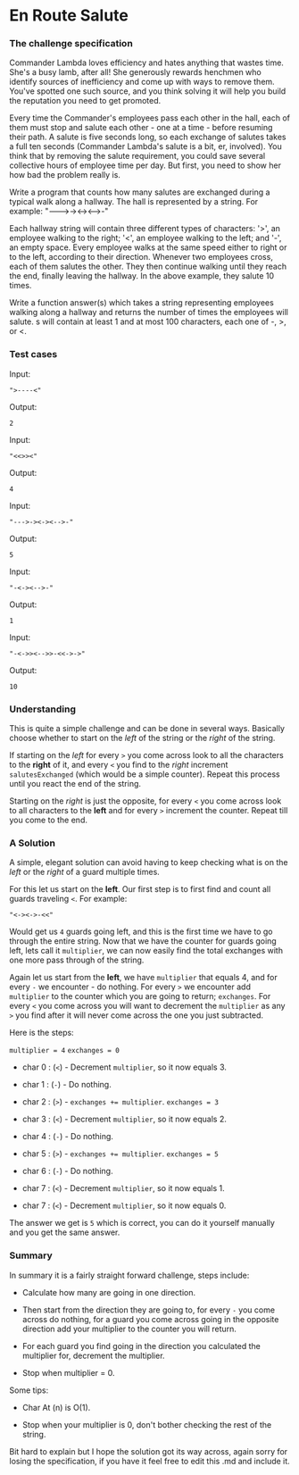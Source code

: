 # En Route Salute

### The challenge specification
Commander Lambda loves efficiency and hates anything that wastes time. She's a busy lamb, after all! She generously rewards henchmen who identify sources of inefficiency and come up with ways to remove them. You've spotted one such source, and you think solving it will help you build the reputation you need to get promoted.

Every time the Commander's employees pass each other in the hall, each of them must stop and salute each other - one at a time - before resuming their path. A salute is five seconds long, so each exchange of salutes takes a full ten seconds (Commander Lambda's salute is a bit, er, involved). You think that by removing the salute requirement, you could save several collective hours of employee time per day. But first, you need to show her how bad the problem really is.

Write a program that counts how many salutes are exchanged during a typical walk along a hallway. The hall is represented by a string. For example:
"--->-><-><-->-"

Each hallway string will contain three different types of characters: '>', an employee walking to the right; '<', an employee walking to the left; and '-', an empty space. Every employee walks at the same speed either to right or to the left, according to their direction. Whenever two employees cross, each of them salutes the other. They then continue walking until they reach the end, finally leaving the hallway. In the above example, they salute 10 times.

Write a function answer(s) which takes a string representing employees walking along a hallway and returns the number of times the employees will salute. s will contain at least 1 and at most 100 characters, each one of -, >, or <.

### Test cases

Input:

`">----<"`

Output:

`2`

Input:

`"<<>><"`

Output:

`4`

Input:

`"--->-><-><-->-"`

Output:

`5`

Input:

`"-<-><-->-"`

Output:

`1`

Input:

`"-<->><-->>-<<->->"`

Output:

`10`

### Understanding
This is quite a simple challenge and can be done in several ways. Basically choose whether to start on the _left_ of the string or the _right_ of the string.

If starting on the _left_ for every `>` you come across look to all the characters to the __right__ of it, and every `<` you find to the _right_ increment `salutesExchanged` (which would be a simple counter). Repeat this process until you react the end of the string.

Starting on the _right_ is just the opposite, for every `<` you come across look to all characters to the __left__ and for every `>` increment the counter. Repeat till you come to the end.

### A Solution
A simple, elegant solution can avoid having to keep checking what is on the _left_ or the _right_ of a guard multiple times.

For this let us start on the __left__. Our first step is to first find and count all guards traveling `<`. For example:

`"<-><->-<<"`

Would get us `4` guards going left, and this is the first time we have to go through the entire string. Now that we have the counter for guards going left, lets call it `multiplier`, we can now easily find the total exchanges with one more pass through of the string.

Again let us start from the __left__, we have `multiplier` that equals 4, and for every `-` we encounter - do nothing. For every `>` we encounter add `multiplier` to the counter which you are going to return; `exchanges`. For every `<` you come across you will want to decrement the `multiplier` as any `>` you find after it will never come across the one you just subtracted.

Here is the steps:

`multiplier = 4`
`exchanges = 0`

* char 0 : (`<`) - Decrement `multiplier`, so it now equals 3.

* char 1 : (`-`) - Do nothing.

* char 2 : (`>`) - `exchanges += multiplier`. `exchanges = 3`

* char 3 : (`<`) - Decrement `multiplier`, so it now equals 2.

* char 4 : (`-`) - Do nothing.

* char 5 : (`>`) - `exchanges += multiplier`. `exchanges = 5`

* char 6 : (`-`) - Do nothing.

* char 7 : (`<`) - Decrement `multiplier`, so it now equals 1.

* char 7 : (`<`) - Decrement `multiplier`, so it now equals 0.

The answer we get is `5` which is correct, you can do it yourself manually and you get the same answer.

### Summary

In summary it is a fairly straight forward challenge, steps include:

* Calculate how many are going in one direction.

* Then start from the direction they are going to, for every `-` you come across do nothing, for a guard you come across going in the opposite direction add your multiplier to the counter you will return.

* For each guard you find going in the direction you calculated the multiplier for, decrement the multiplier.

* Stop when multiplier = 0.

Some tips:

* Char At (n) is O(1).

* Stop when your multiplier is 0, don't bother checking the rest of the string.

Bit hard to explain but I hope the solution got its way across, again sorry for losing the specification, if you have it feel free to edit this .md and include it.
